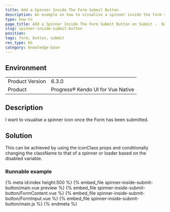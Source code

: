 ```yaml
---
title: Add a Spinner Inside The Form Submit Button
description: An example on how to visualise a spinner inside the form submit button after the Form is submitted
type: how-to
page_title: Add a Spinner Inside The Form Submit Button on Submit -  Kendo UI Vue Native Form
slug: spinner-inside-submit-button
position:
tags: form, button, submit
res_type: kb
category: knowledge-base
---
```


## Environment

<table>
	<tbody>
		<tr>
			<td>Product Version</td>
			<td>6.3.0</td>
		</tr>
		<tr>
			<td>Product</td>
	    	<td>Progress® Kendo UI for Vue Native</td>
		</tr>
	</tbody>
</table>

## Description

I want to visualise a spinner icon once the Form has been submitted.

## Solution

This can be achieved by using the iconClass props and conditionally changing the className to that of a spinner or loader based on the disabled variable.

### Runnable example

{% meta id:index height:500 %}
{% embed_file spinner-inside-submit-button/main.vue preview %}
{% embed_file spinner-inside-submit-button/FormContent.vue %}
{% embed_file spinner-inside-submit-button/FormInput.vue %}
{% embed_file spinner-inside-submit-button/main.js %}
{% endmeta %}


